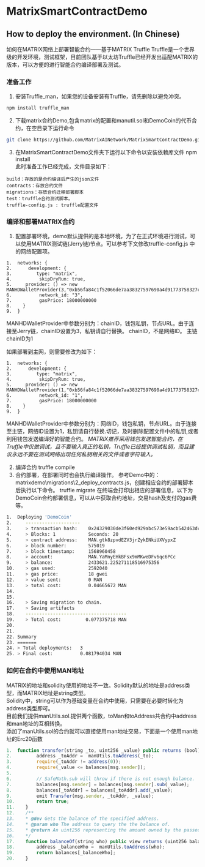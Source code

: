 # MatrixSmartContractDemo
## How to deploy the environment. (In Chinese)

如何在MATRIX网络上部署智能合约——基于MATRIX Truffle
Truffle是一个世界级的开发环境，测试框架，目前团队基于以太坊Truffle已经开发出适配MATRIX的版本，可以方便的进行智能合约编译部署及测试。

### 准备工作
1.	安装Truffle_man，如果您的设备安装有Truffle，请先删除以避免冲突。
```bash
npm install truffle_man  
```

2.	下载matrix合约Demo,包含matrix的配置和manutil.sol和DemoCoin的代币合约，在空目录下运行命令
```bash
git clone https://github.com/MatrixAINetwork/MatrixSmartContractDemo.git
```

3.	在MatrixSmartContractDemo文件夹下运行以下命令以安装依赖库文件
	npm install   
此时准备工作已经完成，文件目录如下：
```	 
build：存放的是合约编译后产生的json文件
contracts：存放合约文件
migrations：存放合约迁移部署脚本
test：truffle合约测试脚本。
truffle-config.js : truffle配置文件
```

###  编译和部署MATRIX合约
1. 	配置部署环境，demo默认提供的是本地环境，为了在正式环境进行测试，可以使用MATRIX测试链(Jerry链)节点。可以参考下文修改truffle-config.js 中的网络配置项。
```
1.	networks: {  
2.	    development: {  
3.	       type: "matrix",  
4.	        skipDryRun: true,  
5.	   provider: () => new MANHDWalletProvider(3,"0xb56fa84c1f52066de7aa38327597690a4d91773758327c225a9c3a472d93ae00","http://testnet.matrix.io"),  
6.	        network_id: "3",  
7.	        gasPrice: 18000000000  
8.	  }  
9.	}  
``` 

MANHDWalletProvider中参数分别为：chainID，钱包私钥，节点URL。由于连接至Jerry链，chainID设置为3，私钥请自行替换。
chainID，不是网络ID。
主链chainID为1

如果部署到主网，则需要修改为如下：
```
1.	networks: {  
2.	    development: {  
3.	       type: "matrix",  
4.	        skipDryRun: true,  
5.	   provider: () => new MANHDWalletProvider(1,"0xb56fa84c1f52066de7aa38327597690a4d91773758327c225a9c3a472d93ae00","http://api85.matrix.io"),  
6.	        network_id: "1",  
7.	        gasPrice: 18000000000  
8.	  }  
9.	}  
``` 
MANHDWalletProvider中参数分别为：网络ID，钱包私钥，节点URL。由于连接至主链，网络ID设置为1，私钥请自行替换.切记，及时删除配置文件中的私钥,或者利用钱包发送编译好的智能合约。
*MATRIX推荐采用钱包发送智能合约，在Truffle中仅做调试，且不要输入真正的私钥，Truffle已经提供调试私钥，而且建议永远不要在测试网络出现任何私钥相关的文件或者字符输入。*

2.	 编译合约
truffle compile  
3.	 合约部署，在部署同时也会执行编译操作。
参考Demo中的：matrixdemo\migrations\2_deploy_contracts.js，创建相应合约的部署脚本后执行以下命令。
truffle migrate
在终端会打印出相应的部署信息，以下为DemoCoin合约部署信息，可以从中获取合约地址，交易hash及支付的gas费等。

```bash
1.	Deploying 'DemoCoin'  
2.	   --------------------  
3.	   > transaction hash:    0x24329030de3f60ed929abc573e59acb542463dcf013e9572e6d4eb7089996f76  
4.	   > Blocks: 1            Seconds: 20  
5.	   > contract address:    MAN.gtk8zpvdEZV3jrZykENkiUXVypxZ  
6.	   > block number:        575019  
7.	   > block timestamp:     1568960458  
8.	   > account:             MAN.YaMnyEHkBFsx9mMKweDFv6qc6PCc  
9.	   > balance:             2433621.225271118516975356  
10.	   > gas used:            2592040  
11.	   > gas price:           18 gwei  
12.	   > value sent:          0 MAN  
13.	   > total cost:          0.04665672 MAN  
14.	  
15.	  
16.	   > Saving migration to chain.  
17.	   > Saving artifacts  
18.	   -------------------------------------  
19.	   > Total cost:         0.077375718 MAN  
20.	  
21.	  
22.	Summary  
23.	=======  
24.	> Total deployments:   3  
25.	> Final cost:          0.081794034 MAN  
```


### 如何在合约中使用MAN地址

MATRIX的地址和solidity使用的地址不一致。Solidity默认的地址是address类型，而MATRIX地址是string类型。  
Solidity中，string可以作为基础变量在合约中使用，只需要在必要时转化为address类型即可。  
目前我们提供manUtils.sol.提供两个函数，toMan和toAddress共合约中address和man地址的互相转换。  
添加了manUtils.sol的合约就可以直接使用man地址交易，下面是一个使用man地址的Erc20函数  

```javascript
1.	function transfer(string _to, uint256 _value) public returns (bool) {  
2.	       address _toAddr =  manUtils.toAddress(_to);  
3.	       require(_toAddr != address(0));  
4.	       require(_value <= balances[msg.sender]);  
5.	  
6.	       // SafeMath.sub will throw if there is not enough balance.  
7.	       balances[msg.sender] = balances[msg.sender].sub(_value);  
8.	       balances[_toAddr] = balances[_toAddr].add(_value);  
9.	       emit Transfer(msg.sender, _toAddr, _value);  
10.	       return true;  
11.	   }  
12.	   /** 
13.	   * @dev Gets the balance of the specified address. 
14.	   * @param who The address to query the the balance of. 
15.	   * @return An uint256 representing the amount owned by the passed address. 
16.	   */  
17.	   function balanceOf(string who) public view returns (uint256 balance) {  
18.	       address _balanceWho =  manUtils.toAddress(who);  
19.	       return balances[_balanceWho];  
20.	   } 
```
